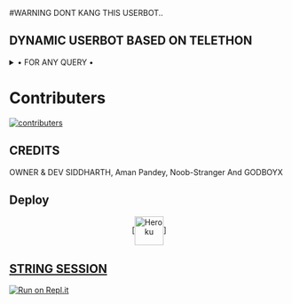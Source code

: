 #WARNING DONT KANG THIS USERBOT.. 
## DYNAMIC USERBOT BASED ON TELETHON 

<details>

  <summary> • FOR ANY QUERY • </summary>
<h2 align="center"> <a href="https://t.me/DYNAMICUSERBOTSUPPORT">JOIN OUR SUPPORT GROUP</a></h2>

</details>


# Contributers
[![contributers](https://img.shields.io/badge/contributers-contributers-brightgreen)](https://github.com/SRIDHAR2021SIDDHARTH/DynamicUserbot/graphs/contributors)
## CREDITS 
 OWNER & DEV SIDDHARTH, Aman Pandey, Noob-Stranger And GODBOYX
## Deploy
<p align="center"><a href="https://heroku.com/deploy?template=https://github.com/SRIDHAR2021SIDDHARTH/DYNAMIC-PACK/HEROKU-PACK"> [<img align="center" alt="Heroku" width="52px" src="https://www.nicepng.com/png/full/223-2233246_heroku-logo-salesforce-heroku.png" />]


## STRING SESSION
[![Run on Repl.it](https://repl.it/badge/github/STARKGANG/friday)](https://replit.com/@amanpandey7647/Dynamic-USERBOT-String-Session#main.py)
